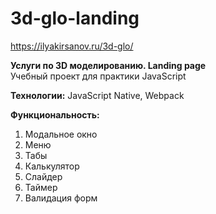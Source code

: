 # 3d-glo-landing
https://ilyakirsanov.ru/3d-glo/

**Услуги по 3D моделированию. Landing page**  
Учебный проект для практики JavaScript

**Технологии:** 
JavaScript Native, Webpack

**Функциональность:** 
1) Модальное окно
2) Меню
3) Табы
4) Калькулятор
5) Слайдер
6) Таймер
7) Валидация форм 
